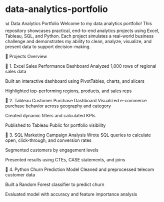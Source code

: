 # data-analytics-portfolio

📊 Data Analytics Portfolio
Welcome to my data analytics portfolio! This repository showcases practical, end-to-end analytics projects using Excel, Tableau, SQL, and Python. Each project simulates a real-world business challenge and demonstrates my ability to clean, analyze, visualize, and present data to support decision-making.

🧠 Projects Overview

📘 1. Excel Sales Performance Dashboard
Analyzed 1,000 rows of regional sales data

Built an interactive dashboard using PivotTables, charts, and slicers

Highlighted top-performing regions, products, and sales reps

📘 2. Tableau Customer Purchase Dashboard
Visualized e-commerce purchase behavior across geography and category

Created dynamic filters and calculated KPIs

Published to Tableau Public for portfolio visibility

📘 3. SQL Marketing Campaign Analysis
Wrote SQL queries to calculate open, click-through, and conversion rates

Segmented customers by engagement levels

Presented results using CTEs, CASE statements, and joins

📘 4. Python Churn Prediction Model
Cleaned and preprocessed telecom customer data

Built a Random Forest classifier to predict churn

Evaluated model with accuracy and feature importance analysis

